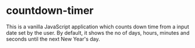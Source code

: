 # countdown-timer
This is a vanilla JavaScript application which counts down time from a input date set by the user. By default, it shows the no of days, hours, minutes and seconds until the next New Year's day.
